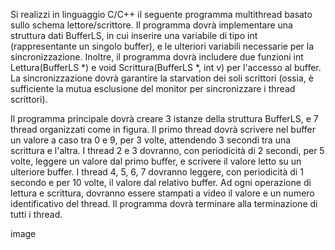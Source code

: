 Si realizzi in linguaggio C/C++ il seguente programma multithread basato sullo schema lettore/scrittore. Il programma dovrà implementare una struttura dati BufferLS, in cui inserire una variabile di tipo int (rappresentante un singolo buffer), e le ulteriori variabili necessarie per la sincronizzazione. Inoltre, il programma dovrà includere due funzioni int Lettura(BufferLS *) e void Scrittura(BufferLS *, int v) per l'accesso al buffer. La sincronizzazione dovrà garantire la starvation dei soli scrittori (ossia, è sufficiente la mutua esclusione del monitor per sincronizzare i thread scrittori).

Il programma principale dovrà creare 3 istanze della struttura BufferLS, e 7 thread organizzati come in figura. Il primo thread dovrà scrivere nel buffer un valore a caso tra 0 e 9, per 3 volte, attendendo 3 secondi tra una scrittura e l'altra. I thread 2 e 3 dovranno, con periodicità di 2 secondi, per 5 volte, leggere un valore dal primo buffer, e scrivere il valore letto su un ulteriore buffer. I thread 4, 5, 6, 7 dovranno leggere, con periodicità di 1 secondo e per 10 volte, il valore dal relativo buffer. Ad ogni operazione di lettura e scrittura, dovranno essere stampati a video il valore e un numero identificativo del thread. Il programma dovrà terminare alla terminazione di tutti i thread.

image